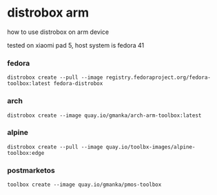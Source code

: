 # distrobox arm

how to use distrobox on arm device

tested on xiaomi pad 5, host system is fedora 41

### fedora

```shell
distrobox create --pull --image registry.fedoraproject.org/fedora-toolbox:latest fedora-distrobox
```

### arch

```shell
distrobox create --image quay.io/gmanka/arch-arm-toolbox:latest
```

### alpine

```shell
distrobox create --pull --image quay.io/toolbx-images/alpine-toolbox:edge
```

### postmarketos

```shell
toolbox create --image quay.io/gmanka/pmos-toolbox
```

